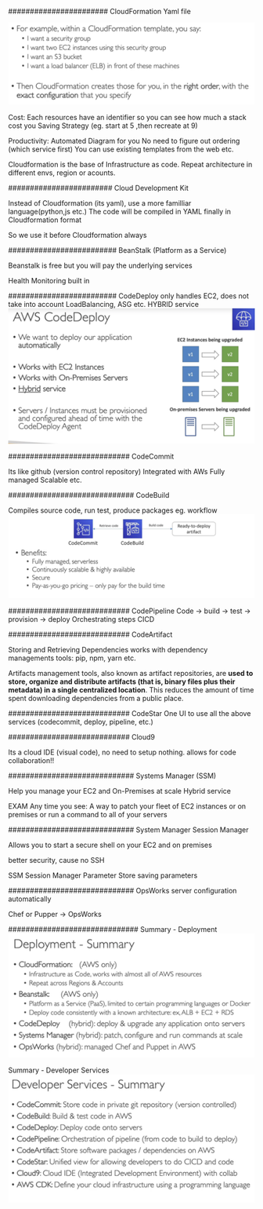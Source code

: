 #######################
CloudFormation
Yaml file

![](imgs/cloudformation.png)

Cost:
Each resources have an identifier so you can see how much a stack cost you
Saving Strategy (eg. start at 5 ,then recreate at 9)

Productivity:
Automated Diagram for you
No need to figure out ordering (which service first)
You can use existing templates from the web etc.

Cloudformation is the base of Infrastructure as code.
Repeat architecture in different envs, region or acounts.

########################
Cloud Development Kit

Instead of Cloudformation (its yaml), use a more familliar language(python,js etc.)
The code will be compiled in YAML finally in Cloudformation format

So we use it before Cloudformation always


#########################
BeanStalk (Platform as a Service)

Beanstalk is free but you will pay the underlying services

Health Monitoring built in

#########################
CodeDeploy
only handles EC2, does not take into account LoadBalancing, ASG etc.
HYBRID service
![](imgs/code-deploy.png)


############################
CodeCommit

Its like github (version control repository)
Integrated with AWs
Fully managed
Scalable etc.

#############################
CodeBuild

Compiles source code, run test, produce packages
eg. workflow
![](imgs/code-build.png)

############################
CodePipeline
Code -> build -> test -> provision -> deploy
Orchestrating steps CICD

############################
CodeArtifact

Storing and Retrieving Dependencies
works with dependency managements tools: pip, npm, yarn etc.

Artifacts management tools, also known as artifact repositories, are **used to store, organize and distribute artifacts (that is, binary files plus their metadata) in a single centralized location**. This reduces the amount of time spent downloading dependencies from a public place.

############################
CodeStar
One UI to use all the above services (codecommit, deploy, pipeline, etc.)

############################
Cloud9

Its a cloud IDE (visual code), no need to setup nothing.
allows for code collaboration!!

#############################
Systems Manager (SSM)

Help you manage your EC2 and On-Premises at scale
Hybrid service

EXAM Any time you see: 
A way to patch your fleet of EC2 instances or on premises
or run a command to all of your servers

#############################
System Manager Session Manager

Allows you to start a secure shell on your EC2 and on premises

better security, cause no SSH

SSM Session Manager Parameter Store
saving parameters 

#############################
OpsWorks
server configuration automatically

Chef or Pupper -> OpsWorks

##############################
Summary - Deployment
![](imgs/deployment.png)

Summary - Developer Services
![](imgs/developer.png)
